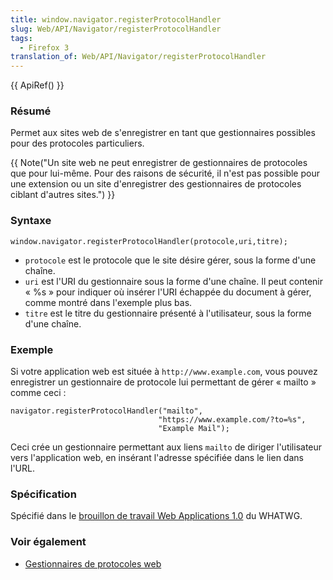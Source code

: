 ```yaml
---
title: window.navigator.registerProtocolHandler
slug: Web/API/Navigator/registerProtocolHandler
tags:
  - Firefox 3
translation_of: Web/API/Navigator/registerProtocolHandler
---
```

{{ ApiRef() }}

### Résumé

Permet aux sites web de s'enregistrer en tant que gestionnaires possibles pour des protocoles particuliers.

{{ Note("Un site web ne peut enregistrer de gestionnaires de protocoles que pour lui-même. Pour des raisons de sécurité, il n\'est pas possible pour une extension ou un site d\'enregistrer des gestionnaires de protocoles ciblant d\'autres sites.") }}

### Syntaxe

    window.navigator.registerProtocolHandler(protocole,uri,titre);

- `protocole` est le protocole que le site désire gérer, sous la forme d'une chaîne.
- `uri` est l'URI du gestionnaire sous la forme d'une chaîne. Il peut contenir « %s » pour indiquer où insérer l'URI échappée du document à gérer, comme montré dans l'exemple plus bas.
- `titre` est le titre du gestionnaire présenté à l'utilisateur, sous la forme d'une chaîne.

### Exemple

Si votre application web est située à `http://www.example.com`, vous pouvez enregistrer un gestionnaire de protocole lui permettant de gérer « mailto » comme ceci&nbsp;:

    navigator.registerProtocolHandler("mailto",
                                     "https://www.example.com/?to=%s",
                                     "Example Mail");

Ceci crée un gestionnaire permettant aux liens `mailto` de diriger l'utilisateur vers l'application web, en insérant l'adresse spécifiée dans le lien dans l'URL.

### Spécification

Spécifié dans le [brouillon de travail Web Applications 1.0](http://whatwg.org/specs/web-apps/current-work/#custom-handlers) du WHATWG.

### Voir également

- [Gestionnaires de protocoles web](/fr/docs/Web/API/Navigator/registerProtocolHandler/Web-based_protocol_handlers)
